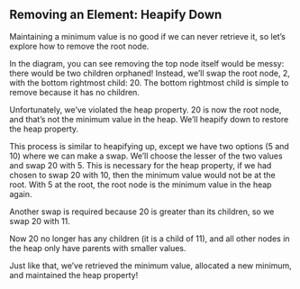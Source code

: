 ## Removing an Element: Heapify Down

Maintaining a minimum value is no good if we can never retrieve it, so let’s explore how to remove the root node.

In the diagram, you can see removing the top node itself would be messy: there would be two children orphaned! Instead, we’ll swap the root node, 2, with the bottom rightmost child: 20. The bottom rightmost child is simple to remove because it has no children.

Unfortunately, we’ve violated the heap property. 20 is now the root node, and that’s not the minimum value in the heap. We’ll heapify down to restore the heap property.

This process is similar to heapifying up, except we have two options (5 and 10) where we can make a swap. We’ll choose the lesser of the two values and swap 20 with 5. This is necessary for the heap property, if we had chosen to swap 20 with 10, then the minimum value would not be at the root. With 5 at the root, the root node is the minimum value in the heap again.

Another swap is required because 20 is greater than its children, so we swap 20 with 11.

Now 20 no longer has any children (it is a child of 11), and all other nodes in the heap only have parents with smaller values.

Just like that, we’ve retrieved the minimum value, allocated a new minimum, and maintained the heap property!
